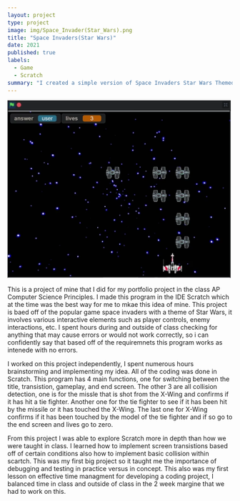 ```yaml
---
layout: project
type: project
image: img/Space_Invader(Star_Wars).png
title: "Space Invaders(Star Wars)"
date: 2021
published: true
labels:
  - Game
  - Scratch
summary: "I created a simple version of Space Invaders Star Wars Themed In Scratch, for AP Computer Science Principles"
---
```


<div class="text-center p-4">
  <img width="500px" src="../img/SI(SW)Gameplay.png" class="img-thumbnail" >
</div>

This is a project of mine that I did for my portfolio project in the class AP Computer Science Principles. I made this program in the IDE Scratch which at the time was the best way for me to mkae this idea of mine. This project is baed off of the popular game space invaders with a theme of Star Wars, it involves various interactive elements such as player controls, enemy interactions, etc. I spent hours during and outside of class checking for anything that may cause errors or would not work correctly, so i can confidently say that based off of the requiremnets this program works as intenede with no errors. 

I worked on this project independently, I spent numerous hours brainstorming and implementing my idea. All of the coding was done in Scratch. This program has 4 main functions, one for switching between the title, transistion, gameplay, and end screen. The other 3 are all collision detection, one is for the missle that is shot from the X-Wing and confirms if it has hit a tie fighter. Another one for the tie fighter to see if it has been hit by the missile or it has touched the X-Wing. The last one for X-Wing confirms if it has been touched by the model of the tie fighter and if so go to the end screen and lives go to zero.

From this project I was able to explore Scratch more in depth than how we were taught in class. I learned how to implement screen transistions based off of certain conditions also how to implement basic collision within scartch. This was my first big project so it taught me the importance of debugging and testing in practice versus in concept. This also was my first lesson on effective time managment for developing a coding project, I balanced time in class and outside of class in the 2 week margine that we had to work on this.
